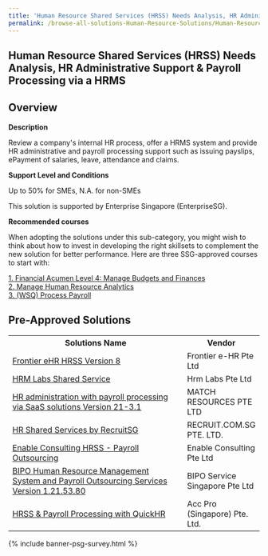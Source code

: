 ```yaml
---
title: 'Human Resource Shared Services (HRSS) Needs Analysis, HR Administrative Support & Payroll Processing via a HRMS'
permalink: /browse-all-solutions-Human-Resource-Solutions/Human-Resource-Shared-Services--HRSS--Needs-Analysis--HR-Administrative-Support-Payroll-Processing-via-a-HRMS
---
```


## Human Resource Shared Services (HRSS) Needs Analysis, HR Administrative Support & Payroll Processing via a HRMS
## Overview

**Description**

Review a company's internal HR process, offer a HRMS system and provide HR administrative and payroll processing support such as issuing payslips, ePayment of salaries, leave, attendance and claims.

**Support Level and Conditions**

Up to 50% for SMEs, N.A. for non-SMEs

This solution is supported by Enterprise Singapore (EnterpriseSG).

**Recommended courses**

When adopting the solutions under this sub-category, you might wish to think about how to invest in developing the right skillsets to complement the new solution for better performance. Here are three SSG-approved courses to start with:

<a href='https://sfec.enterprisejobskills.gov.sg/Course_Internet/CourseDetail.aspx?CoursesReferenceNumber=TGS-2020503189'  target='_blank' rel='noopener'>1. Financial Acumen Level 4: Manage Budgets and Finances</a><br>
<a href='https://sfec.enterprisejobskills.gov.sg/Course_Internet/CourseDetail.aspx?CoursesReferenceNumber=TGS-2019504818'  target='_blank' rel='noopener'>2. Manage Human Resource Analytics</a><br>
<a href='https://sfec.enterprisejobskills.gov.sg/Course_Internet/CourseDetail.aspx?CoursesReferenceNumber=TGS-2019504739'  target='_blank' rel='noopener'>3. (WSQ) Process Payroll</a><br>

## Pre-Approved Solutions

<table>
<tr>
<th style='width: auto;'><b>Solutions Name</b></th>
<th style='width: 30%;'><b>Vendor</b></th>
</tr>
<tr>
<td><a href='/productivity-solutions-grant/solutionrepo/200005018Z-Frontr-HR-HRSS-v-8' target='_blank'>Frontier eHR HRSS Version 8</a><br></td>
<td>Frontier e-HR Pte Ltd </td>
</tr>
<tr>
<td><a href='/productivity-solutions-grant/solutionrepo/201512065D-HRM-Lbs-Shrd-Srvc' target='_blank'>HRM Labs Shared Service</a><br></td>
<td>Hrm Labs Pte Ltd</td>
</tr>
<tr>
<td><a href='/productivity-solutions-grant/solutionrepo/200801526G-HR-dmnstrton-wth-pyroll-procssng-v-SS-solutons-v-213-1' target='_blank'>HR administration with payroll processing via SaaS solutions Version 21-3.1</a><br></td>
<td>MATCH RESOURCES PTE LTD</td>
</tr>
<tr>
<td><a href='/productivity-solutions-grant/solutionrepo/201725862C-HR-Shrd-Srvcs-by-RcrutSG' target='_blank'>HR Shared Services by RecruitSG</a><br></td>
<td>RECRUIT.COM.SG PTE. LTD.</td>
</tr>
<tr>
<td><a href='/productivity-solutions-grant/solutionrepo/201313892N-Enbl-Consultng-HRSS--Pyroll-Outsourcng' target='_blank'>Enable Consulting HRSS - Payroll Outsourcing</a><br></td>
<td>Enable Consulting Pte Ltd</td>
</tr>
<tr>
<td><a href='/productivity-solutions-grant/solutionrepo/201410040G-BIPO-HR-Mngmnt-Systm-nd-Pyroll-Outsourcng-Srvcs-v-1-21-53-80' target='_blank'>BIPO Human Resource Management System and Payroll Outsourcing Services Version 1.21.53.80</a><br></td>
<td>BIPO Service Singapore Pte Ltd</td>
</tr>
<tr>
<td><a href='/productivity-solutions-grant/solutionrepo/201539815G-HRSS-&-Pyroll-Procssng-wth-QuckHR' target='_blank'>HRSS & Payroll Processing with QuickHR</a><br></td>
<td>Acc Pro (Singapore) Pte. Ltd.</td>
</tr>
</table>

{% include banner-psg-survey.html %}
